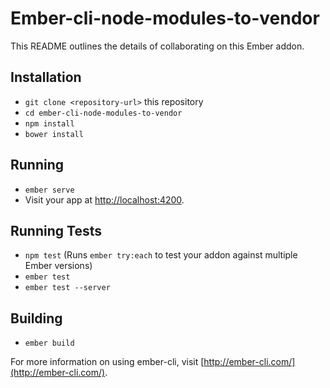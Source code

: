 # Ember-cli-node-modules-to-vendor

This README outlines the details of collaborating on this Ember addon.

## Installation

* `git clone <repository-url>` this repository
* `cd ember-cli-node-modules-to-vendor`
* `npm install`
* `bower install`

## Running

* `ember serve`
* Visit your app at [http://localhost:4200](http://localhost:4200).

## Running Tests

* `npm test` (Runs `ember try:each` to test your addon against multiple Ember versions)
* `ember test`
* `ember test --server`

## Building

* `ember build`

For more information on using ember-cli, visit [http://ember-cli.com/](http://ember-cli.com/).
